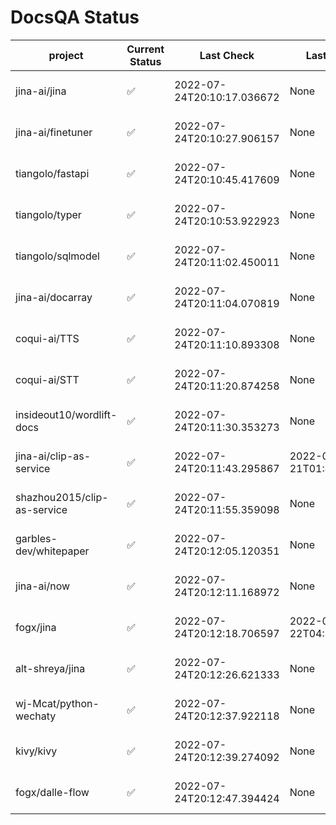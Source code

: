 # DocsQA Status

|          project          |Current Status|        Last Check        |      Last Downtime       |                      % Uptime                      |
|---------------------------|--------------|--------------------------|--------------------------|----------------------------------------------------|
|jina-ai/jina               |✅            |2022-07-24T20:10:17.036672|None                      |100.0 (since 2022-07-20 17:11:38.421227)            |
|jina-ai/finetuner          |✅            |2022-07-24T20:10:27.906157|None                      |100.0 (since 2022-07-20 17:11:38.421227)            |
|tiangolo/fastapi           |✅            |2022-07-24T20:10:45.417609|None                      |100.0 (since 2022-07-20 17:11:38.421227)            |
|tiangolo/typer             |✅            |2022-07-24T20:10:53.922923|None                      |100.0 (since 2022-07-20 17:11:38.421227)            |
|tiangolo/sqlmodel          |✅            |2022-07-24T20:11:02.450011|None                      |100.0 (since 2022-07-20 17:11:38.421227)            |
|jina-ai/docarray           |✅            |2022-07-24T20:11:04.070819|None                      |100.0 (since 2022-07-20 17:11:38.421227)            |
|coqui-ai/TTS               |✅            |2022-07-24T20:11:10.893308|None                      |100.0 (since 2022-07-20 17:11:38.421227)            |
|coqui-ai/STT               |✅            |2022-07-24T20:11:20.874258|None                      |100.0 (since 2022-07-20 17:11:38.421227)            |
|insideout10/wordlift-docs  |✅            |2022-07-24T20:11:30.353273|None                      |100.0 (since 2022-07-20 17:11:38.421227)            |
|jina-ai/clip-as-service    |✅            |2022-07-24T20:11:43.295867|2022-07-21T01:43:26.228623|615.4850055534987 (since 2022-07-20 17:11:38.421227)|
|shazhou2015/clip-as-service|✅            |2022-07-24T20:11:55.359098|None                      |100.0 (since 2022-07-20 17:11:38.421227)            |
|garbles-dev/whitepaper     |✅            |2022-07-24T20:12:05.120351|None                      |100.0 (since 2022-07-22 05:15:25.212266)            |
|jina-ai/now                |✅            |2022-07-24T20:12:11.168972|None                      |100.0 (since 2022-07-20 17:11:38.421227)            |
|fogx/jina                  |✅            |2022-07-24T20:12:18.706597|2022-07-22T04:27:22.362299|75.63653136531366 (since 2022-07-20 17:11:38.421227)|
|alt-shreya/jina            |✅            |2022-07-24T20:12:26.621333|None                      |100.0 (since 2022-07-20 17:11:38.421227)            |
|wj-Mcat/python-wechaty     |✅            |2022-07-24T20:12:37.922118|None                      |100.0 (since 2022-07-20 17:11:38.421227)            |
|kivy/kivy                  |✅            |2022-07-24T20:12:39.274092|None                      |100.0 (since 2022-07-20 17:11:38.421227)            |
|fogx/dalle-flow            |✅            |2022-07-24T20:12:47.394424|None                      |100.0 (since 2022-07-20 17:11:38.421227)            |

